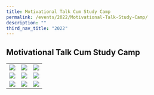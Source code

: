```yaml
---
title: Motivational Talk Cum Study Camp
permalink: /events/2022/Motivational-Talk-Study-Camp/
description: ""
third_nav_title: "2022"
---
```

## Motivational Talk Cum Study Camp

|   |   |   |
|---|---|---|
|  ![](/images/Motivational-Talk-EDM.png) | ![](/images/MotivaitonalTalk2.jpeg)  | ![](/images/Motivationaltalk6.jpeg)  |
| ![](/images/Motivationaltalk3.jpeg)  | ![](/images/Motivationaltalk4.jpeg)  |  ![](/images/Motivationaltalk5.jpeg) |
| ![](/images/Motivationaltalk1.png)  |  ![](/images/Motivaitonaltalk2.png) |  ![](/images/Motivationaltalk3.png) |
